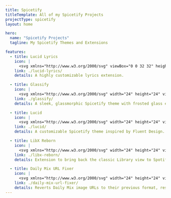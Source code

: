 ```yaml
---
title: Spicetify
titleTemplate: All of my Spicetify Projects
projectType: spicetify
layout: home

hero:
  name: "Spicetify Projects"
  tagline: My Spicetify Themes and Extensions

features:
  - title: Lucid Lyrics
    icon: |
      <svg xmlns="http://www.w3.org/2000/svg" viewBox="0 0 32 32" height="24" width="24" fill="#7aa2f7"><path d="M 29.922 22.449 L 27.591 21.605 C 27.117 21.433 26.762 21.071 26.576 20.606 L 25.629 18.11 C 25.342 17.368 24.7 17.008 24.057 17.008 C 23.414 17.008 22.756 17.368 22.486 18.11 L 21.538 20.606 C 21.354 21.071 20.997 21.433 20.523 21.605 L 18.19 22.449 C 16.686 22.983 16.686 25.152 18.19 25.705 L 20.523 26.547 C 20.997 26.721 21.354 27.083 21.538 27.546 L 22.486 30.045 C 22.773 30.784 23.414 31.147 24.057 31.147 C 24.7 31.147 25.359 30.784 25.629 30.045 L 26.576 27.546 C 26.762 27.083 27.117 26.721 27.591 26.547 L 29.922 25.705 C 31.429 25.17 31.429 23 29.922 22.449 Z M 26.729 24.102 C 25.562 24.517 24.647 25.428 24.192 26.6 L 24.022 27.03 L 23.852 26.6 C 23.413 25.43 22.484 24.517 21.315 24.102 L 21.232 24.068 L 21.315 24.034 C 22.484 23.622 23.396 22.709 23.852 21.537 L 24.022 21.106 L 24.192 21.537 C 24.63 22.708 25.562 23.622 26.729 24.034 L 26.811 24.068 L 26.729 24.102 Z"/><path d="M 7.589 3.304 L 8.233 3.53 C 8.366 3.581 8.467 3.683 8.519 3.805 L 8.79 4.494 C 8.875 4.701 9.042 4.804 9.228 4.804 C 9.414 4.804 9.584 4.701 9.669 4.494 L 9.939 3.805 C 9.99 3.667 10.091 3.581 10.226 3.53 L 10.868 3.304 C 11.291 3.15 11.291 2.564 10.868 2.408 L 10.226 2.184 C 10.091 2.132 9.99 2.029 9.939 1.909 L 9.669 1.219 C 9.584 1.012 9.414 0.909 9.228 0.909 C 9.042 0.909 8.875 1.012 8.79 1.219 L 8.519 1.909 C 8.467 2.045 8.366 2.132 8.233 2.184 L 7.589 2.408 C 7.168 2.564 7.168 3.15 7.589 3.304 Z"/><path d="M 2.684 10.793 C 2.921 10.879 3.124 11.07 3.21 11.309 L 3.7 12.603 C 3.852 12.982 4.174 13.172 4.511 13.172 C 4.849 13.172 5.189 12.982 5.323 12.603 L 5.813 11.309 C 5.898 11.07 6.099 10.879 6.337 10.793 L 7.556 10.363 C 8.333 10.088 8.333 8.969 7.556 8.676 L 6.337 8.246 C 6.101 8.16 5.899 7.969 5.813 7.728 L 5.323 6.438 C 5.17 6.058 4.849 5.869 4.511 5.869 C 4.174 5.869 3.835 6.058 3.7 6.438 L 3.21 7.728 C 3.126 7.969 2.923 8.16 2.684 8.246 L 1.467 8.676 C 0.69 8.952 0.69 10.072 1.467 10.363 L 2.684 10.793 Z"/><path d="M 13.964 25.446 C 12.931 25.135 11.815 25.135 10.785 25.446 C 9.618 25.789 8.621 26.512 7.86 27.081 C 7.15 27.596 6.474 28.079 5.78 28.322 C 5.156 28.527 4.531 28.493 4.157 28.235 C 3.903 28.061 3.752 27.754 3.735 27.442 L 3.735 27.357 C 4.224 27.563 4.716 27.667 5.224 27.667 C 6.102 27.667 6.981 27.341 7.658 26.702 C 9.839 24.793 12.291 22.829 14.674 20.951 C 16.128 19.798 17.583 18.646 18.985 17.472 C 19.054 17.472 19.139 17.491 19.206 17.491 C 21.253 17.491 23.248 16.664 24.718 15.167 C 27.761 12.067 27.761 7.023 24.718 3.906 C 21.659 0.807 16.705 0.825 13.661 3.906 C 12.037 5.559 11.244 7.849 11.412 10.156 C 9.907 12.049 8.234 13.978 6.593 15.838 C 5.038 17.612 3.431 19.453 1.994 21.244 C 0.948 22.465 0.878 24.187 1.708 25.582 C 1.37 26.185 1.167 26.857 1.199 27.562 C 1.251 28.664 1.809 29.698 2.688 30.352 C 3.331 30.818 4.143 31.056 4.987 31.056 C 5.513 31.056 6.036 30.97 6.562 30.8 C 7.627 30.438 8.521 29.785 9.368 29.164 C 10.112 28.613 10.789 28.147 11.482 27.944 C 12.039 27.769 12.667 27.769 13.224 27.944 C 14.306 28.27 15.269 29.251 16.132 30.093 C 16.621 30.592 17.433 30.592 17.924 30.093 C 18.414 29.596 18.414 28.77 17.924 28.269 C 16.91 27.252 15.66 25.996 13.968 25.479 L 13.964 25.446 Z M 15.467 5.713 C 16.5 4.662 17.852 4.146 19.203 4.146 C 20.555 4.146 21.91 4.662 22.94 5.713 C 24.986 7.814 25.003 11.241 22.94 13.324 C 21.907 14.375 20.506 14.892 19.051 14.856 L 18.816 14.823 C 17.598 14.65 16.5 14.118 15.62 13.29 C 14.776 12.499 14.217 11.465 13.996 10.347 C 13.743 8.662 14.284 6.938 15.467 5.732 L 15.467 5.713 Z M 3.936 22.897 C 5.376 21.122 6.964 19.298 8.503 17.542 C 9.753 16.114 11.04 14.632 12.256 13.172 C 12.628 13.892 13.086 14.564 13.658 15.152 C 14.302 15.805 15.046 16.321 15.841 16.701 C 14.926 17.423 14.015 18.164 13.101 18.886 C 10.7 20.799 8.214 22.779 5.966 24.742 C 5.493 25.188 4.75 25.138 4.174 24.604 C 3.616 24.107 3.498 23.366 3.92 22.882 L 3.936 22.897 Z"/></svg>
    link: ./lucid-lyrics/
    details: A highly customizable lyrics extension.

  - title: Glassify
    icon: |
      <svg xmlns="http://www.w3.org/2000/svg" width="24" height="24" viewBox="0 0 24 24" fill="none" stroke="#8a6bbe" stroke-width="2" stroke-linecap="round" stroke-linejoin="round" class="lucide lucide-palette"><path d="M12 22a1 1 0 0 1 0-20 10 9 0 0 1 10 9 5 5 0 0 1-5 5h-2.25a1.75 1.75 0 0 0-1.4 2.8l.3.4a1.75 1.75 0 0 1-1.4 2.8z"/><circle cx="13.5" cy="6.5" r=".5"/><circle cx="17.5" cy="10.5" r=".5"/><circle cx="6.5" cy="12.5" r=".5"/><circle cx="8.5" cy="7.5" r=".5"/></svg>
    link: ./glassify/
    details: A sleek, glassmorphic Spicetify theme with frosted glass effects, smooth translucency, and customizability.

  - title: Lucid
    icon: |
      <svg xmlns="http://www.w3.org/2000/svg" width="24" height="24" viewBox="0 0 24 24" fill="none" stroke="#f17c67" stroke-width="2" stroke-linecap="round" stroke-linejoin="round" class="lucide lucide-palette"><path d="M12 22a1 1 0 0 1 0-20 10 9 0 0 1 10 9 5 5 0 0 1-5 5h-2.25a1.75 1.75 0 0 0-1.4 2.8l.3.4a1.75 1.75 0 0 1-1.4 2.8z"/><circle cx="13.5" cy="6.5" r=".5"/><circle cx="17.5" cy="10.5" r=".5"/><circle cx="6.5" cy="12.5" r=".5"/><circle cx="8.5" cy="7.5" r=".5"/></svg>
    link: ./lucid/
    details: A customizable Spicetify theme inspired by Fluent Design.

  - title: LibX Reborn
    icon: |
      <svg xmlns="http://www.w3.org/2000/svg" width="24" height="24" viewBox="0 0 24 24" fill="none" stroke="#7c82fe" stroke-width="2" stroke-linecap="round" stroke-linejoin="round" class="lucide lucide-blocks"><path d="M10 22V7a1 1 0 0 0-1-1H4a2 2 0 0 0-2 2v12a2 2 0 0 0 2 2h12a2 2 0 0 0 2-2v-5a1 1 0 0 0-1-1H2"/><rect x="14" y="2" width="8" height="8" rx="1"/></svg>
    link: ./libx-reborn/
    details: Extension to bring back the classic Library view to Spotify, removed in the Global Nav redesign.

  - title: Daily Mix URL Fixer
    icon: |
      <svg xmlns="http://www.w3.org/2000/svg" width="24" height="24" viewBox="0 0 24 24" fill="none" stroke="#fB9966" stroke-width="2" stroke-linecap="round" stroke-linejoin="round" class="lucide lucide-blocks"><path d="M10 22V7a1 1 0 0 0-1-1H4a2 2 0 0 0-2 2v12a2 2 0 0 0 2 2h12a2 2 0 0 0 2-2v-5a1 1 0 0 0-1-1H2"/><rect x="14" y="2" width="8" height="8" rx="1"/></svg>
    link: ./daily-mix-url-fixer/
    details: Reverts Daily Mix image URLs to their previous format, restoring the classic look. (unmaintained)
---
```

